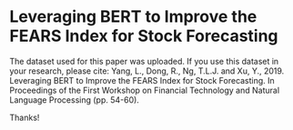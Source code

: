 #  Leveraging BERT to Improve the FEARS Index for Stock Forecasting

The dataset used for this paper was uploaded. If you use this dataset in your research, please cite:
Yang, L., Dong, R., Ng, T.L.J. and Xu, Y., 2019. Leveraging BERT to Improve the FEARS Index for Stock Forecasting. In Proceedings of the First Workshop on Financial Technology and Natural Language Processing (pp. 54-60).

Thanks!
